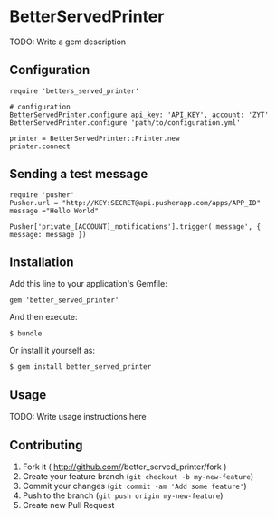 # BetterServedPrinter

TODO: Write a gem description

## Configuration

    require 'betters_served_printer'

    # configuration
    BetterServedPrinter.configure api_key: 'API_KEY', account: 'ZYT'
    BetterServedPrinter.configure 'path/to/configuration.yml'

    printer = BetterServedPrinter::Printer.new
    printer.connect


## Sending a test message

    require 'pusher'
    Pusher.url = "http://KEY:SECRET@api.pusherapp.com/apps/APP_ID"
    message ="Hello World"

    Pusher['private_[ACCOUNT]_notifications'].trigger('message', { message: message })

## Installation

Add this line to your application's Gemfile:

    gem 'better_served_printer'

And then execute:

    $ bundle

Or install it yourself as:

    $ gem install better_served_printer

## Usage

TODO: Write usage instructions here

## Contributing

1. Fork it ( http://github.com/<my-github-username>/better_served_printer/fork )
2. Create your feature branch (`git checkout -b my-new-feature`)
3. Commit your changes (`git commit -am 'Add some feature'`)
4. Push to the branch (`git push origin my-new-feature`)
5. Create new Pull Request
